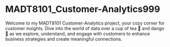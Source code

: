 # MADT8101_Customer-Analytics999
Welcome to my MADT8101 Customer-Analytics project, your cozy corner for customer insights. Dive into the world of data over a cup of tea 🍵 and dango 🍡 as we explore, understand, and engage with customers to enhance business strategies and create meaningful connections.

